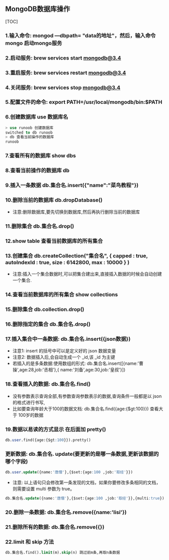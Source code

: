 ## MongoDB数据库操作

[TOC]

### 1.输入命令: mongod —dbpath= "data的地址"，然后，输入命令 mongo 启动mongo服务

### 2.启动服务: brew services start mongodb@3.4

### 3.重启服务: brew services restart mongodb@3.4

### 4.关闭服务: brew services stop mongodb@3.4 

### 5.配置文件的命令: export PATH=/usr/local/mongodb/bin:$PATH

### 6.创建数据库 use 数据库名 

```sql
> use runoob 创建数据库
switched to db runoob
> db 查看当前操作的数据库
runoob
```

### 7.查看所有的数据库 show dbs

### 8.查看当前操作的数据库 db

### 9.插入一条数据 db.集合名.insert({"name":"菜鸟教程"})

### 10.删除当前的数据库 db.dropDatabase()

-  注意:删除数据库,要先切换到数据库,然后再执行删除当前的数据库

### 11.删除集合  db.集合名.drop()

###  12.show table 查看当前数据库的所有集合

### 13.创建集合 db.createCollection("集合名", { capped : true, autoIndexId : true, size : 6142800, max : 10000 } )

- 注意:插入一个集合数据时,可以把集合建出来,直接插入数据的时候会自动创建一个集合.

### 14.查看当前数据库的所有集合 show collections

### 15.删除集合 db.collection.drop()

### 16.删除指定的集合 db.集合名.drop()

### 17.插入集合中一条数据: db.集合名.insert({json数据})

- 注意1: insert 的括号中可以是定义好的 json 数据变量
- 注意2: 数据插入后,会自动生成一个 _id,该 _id 为主键
- 若插入的是多条数据:使用数组的形式: db.集合名.insert([{name:'曹操',age:28,job:'丞相'},{ name:'刘备',age:30,job:'皇叔'}])

### 18.查看插入的数据: db.集合名.find()

- 没有参数表示查询全部,有参数查询参数表示的数据,查询条件一般都是以 json 的格式进行书写,
- 比如要查询年龄大于100的数据文档: db.集合名.find({age:{$gt:100}}) 查看大于 100岁的数据

### 19.数据以易读的方式显示  在后面加 pretty()

```sql
db.user.find({age:{$gt:100}}).pretty()
```

### 更新数据:  db.集合名. update(要更新的是哪一条数据,更新该数据的哪个字段)

```sql
db.user.update({name:'唐僧'},{$set:{age:100 ,job:'取经'}})
```

- 注意: 以上语句只会修改第一条发现的文档，如果你要修改多条相同的文档，则需要设置 multi 参数为 true。

```sql
db.集合名.update({name:'唐僧'},{$set:{age:100 ,job:'取经'}},{multi:true})
```

### 20.删除一条数据: db.集合名.remove({name:'lisi'})

### 21.删除所有的数据: db.集合名.remove({})

###  22.limit 和 skip 方法

```sql
db.集合名.find().limit(m).skip(n) 跳过前m条,再取n条数据
```

